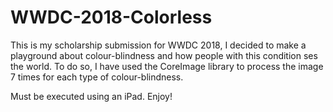 # WWDC-2018-Colorless



This is my scholarship submission for WWDC 2018, I decided to make a playground about colour-blindness and how people with this condition ses the world.
To do so, I have used the CoreImage library to process the image 7 times for each type of colour-blindness.

Must be executed using an iPad.
Enjoy!
